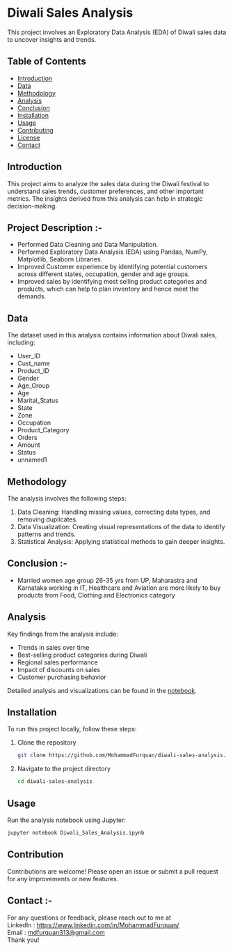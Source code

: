 # Diwali Sales Analysis
This project involves an Exploratory Data Analysis (EDA) of Diwali sales data to uncover insights and trends.

## Table of Contents
- [Introduction](#introduction)
- [Data](#data)
- [Methodology](#methodology)
- [Analysis](#analysis)
- [Conclusion](#conclusion)
- [Installation](#installation)
- [Usage](#usage)
- [Contributing](#contributing)
- [License](#license)
- [Contact](#contact)

## Introduction
This project aims to analyze the sales data during the Diwali festival to understand sales trends, customer preferences, and other important metrics. The insights derived from this analysis can help in strategic decision-making.

## Project Description :-
<ul>
<li>Performed Data Cleaning and Data Manipulation.
<li>Performed Exploratory Data Analysis (EDA) using Pandas, NumPy, Matplotlib, Seaborn Libraries.
<li>Improved Customer experience by identifying potential customers across different states, occupation, gender and age groups.
<li>Improved sales by identifying most selling product categories and products, which can help to plan inventory and hence meet the demands.
</ul>

## Data
The dataset used in this analysis contains information about Diwali sales, including:
- User_ID
- Cust_name
- Product_ID
- Gender
- Age_Group
- Age
- Marital_Status
- State
- Zone
- Occupation
- Product_Category
- Orders
- Amount
- Status
- unnamed1

## Methodology
The analysis involves the following steps:
1. Data Cleaning: Handling missing values, correcting data types, and removing duplicates.
2. Data Visualization: Creating visual representations of the data to identify patterns and trends.
3. Statistical Analysis: Applying statistical methods to gain deeper insights.

## Conclusion :-
<ul>
<li>Married women age group 26-35 yrs from UP, Maharastra and Karnataka working in IT, Healthcare and Aviation are more likely to buy products from Food, Clothing and Electronics category
</ul>


## Analysis
Key findings from the analysis include:
- Trends in sales over time
- Best-selling product categories during Diwali
- Regional sales performance
- Impact of discounts on sales
- Customer purchasing behavior

Detailed analysis and visualizations can be found in the [notebook](https://github.com/MohammadFurquan/Diwali_Sales_Analysis/commit/a64fc226e734d2e4b3617065c0b01554cf39c4d9).


## Installation
To run this project locally, follow these steps:

1. Clone the repository
    ```bash
    git clone https://github.com/MohammadFurquan/diwali-sales-analysis.git
    ```
2. Navigate to the project directory
    ```bash
    cd diwali-sales-analysis
    ```
## Usage
Run the analysis notebook using Jupyter:
```bash
jupyter notebook Diwali_Sales_Analysis.ipynb
```

## Contribution 
Contributions are welcome! Please open an issue or submit a pull request for any improvements or new features.

## Contact :-
For any questions or feedback, please reach out to me at </br>
LinkedIn : https://www.linkedin.com/in/MohammadFurquan/ </br>
Email : mdfurquan313@gmail.com </br>
Thank you!

